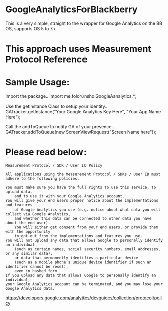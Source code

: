 GoogleAnalyticsForBlackberry
============================

This is a very simple, straight to the wrapper for Google Analytics on the BB OS, supports OS 5 to 7.x

# This approach uses Measurement Protocol Reference


Sample Usage:
=================

Import the package..
import me.folorunsho.GoogleAanalytics.*;


Use the getInstance Class to setup your identity..
 GATracker.getInstance("Your Google Analytics Key Here", "Your App Name Here");

Call the addToQueue to notify GA of your presence..
 GATracker.addToQueue(new ScreenViewRequest("Screen Name here"));




# Please read below:
	Measurement Protocol / SDK / User ID Policy
	
	All applications using the Measurement Protocol / SDKs / User ID must adhere to the following policies:
	
	You must make sure you have the full rights to use this service, to upload data, 
		and to use it with your Google Analytics account.
	You will give your end users proper notice about the implementations and features 
		of Google Analytics you use (e.g. notice about what data you will collect via Google Analytics, 
		and whether this data can be connected to other data you have about the end user). 
		You will either get consent from your end users, or provide them with the opportunity 
		to opt-out from the implementations and features you use.
	You will not upload any data that allows Google to personally identify an individual 
		(such as certain names, social security numbers, email addresses, or any similar data), 
		or data that permanently identifies a particular device 
		(such as a mobile phone’s unique device identifier if such an identifier cannot be reset), 
		even in hashed form.
	If you upload any data that allows Google to personally identify an individual, 
	your Google Analytics account can be terminated, and you may lose your Google Analytics data.

https://developers.google.com/analytics/devguides/collection/protocol/policy
